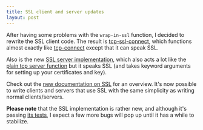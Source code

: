 ```yaml
---
title: SSL client and server updates
layout: post
---
```

After having some problems with the `wrap-in-ssl` function, I decided to rewrite
the SSL client code. The result is [tcp-ssl-connect](/cl-async/tcp-ssl#tcp-ssl-connect),
which functions almost exactly like [tcp-connect](/cl-async/tcp#tcp-connect)
except that it can speak SSL.

Also is the new [SSL server implementation](/cl-async/tcp-ssl#tcp-ssl-server),
which also acts a lot like the [plain tcp server function](/cl-async/tcp#tcp-server)
but it speaks SSL (and takes keyword arguments for setting up your certificates
and key).

Check out the [new documentation on SSL](/cl-async/tcp-ssl) for an overview.
It's now possible to write clients and servers that use SSL with the same
simplicity as writing normal clients/servers.

__Please note__ that the SSL implementation is rather new, and although it's
passing [its tests](/cl-async/tcp-ssl#tests), I expect a few more bugs will pop
up until it has a while to stabilize.
